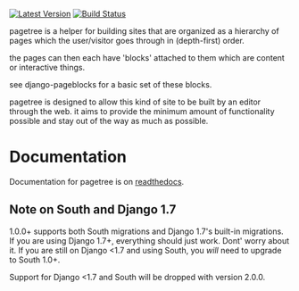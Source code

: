 [![Latest Version](https://pypip.in/version/django-pagetree/badge.svg)](https://pypi.python.org/pypi/django-pagetree/)
[![Build Status](https://travis-ci.org/ccnmtl/django-pagetree.svg?branch=master)](https://travis-ci.org/ccnmtl/django-pagetree)

pagetree is a helper for building sites that are organized
as a hierarchy of pages which the user/visitor goes through
in (depth-first) order.

the pages can then each have 'blocks' attached to them which
are content or interactive things.

see django-pageblocks for a basic set of these blocks.

pagetree is designed to allow this kind of site to be built by
an editor through the web. it aims to provide the minimum amount
of functionality possible and stay out of the way as much
as possible.

# Documentation

Documentation for pagetree is on
[readthedocs](https://django-pagetree.readthedocs.org).

## Note on South and Django 1.7

1.0.0+ supports both South migrations and Django 1.7's built-in
migrations. If you are using Django 1.7+, everything should just
work. Dont' worry about it. If you are still on Django <1.7 and using
South, you *will* need to upgrade to South 1.0+.

Support for Django <1.7 and South will be dropped with version 2.0.0.
